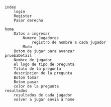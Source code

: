 


    index
        login
        Register
        Pasar derecho

    home
        Datos a ingresar
            Numero Jugadores
                registro de nombre a cada jugador
            Modo
        Boton de jugar para avanzar
    pruebaDetail
        Nombre de jugador
        el logo de tipo de pregunta
        Titulo de la pregunta
        descripcion de la pregunta
        Boton tomar
        Boton pasar
        color de la pregunta
    resultados
        resultados de cada jugador
        volver a jugar envia a home
    

